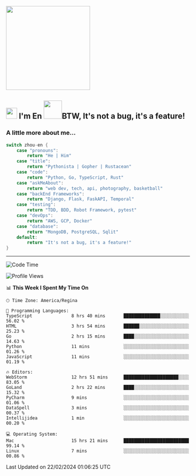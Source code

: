 <img align='center' src="https://media.giphy.com/media/GP1TJJSV4Ys1r64q2A/giphy.gif" width="230">

<h2><img src="https://emojis.slackmojis.com/emojis/images/1531849430/4246/blob-sunglasses.gif?1531849430" width="30"/> I'm En <img src="https://media.giphy.com/media/12oufCB0MyZ1Go/giphy.gif" width="50">BTW, It's not a bug, it's a feature!</h2>


<!-- <img align='right' src="https://media.giphy.com/media/M9gbBd9nbDrOTu1Mqx/giphy.gif" width="230"> -->


### A little more about me... 
<!--
```javascript
const zhou-en = {
    pronouns: "He" | "Him",
    title: "Pythonista" | "Gopher" | "Rustacean",
    code: ["Python", "Go", "Rust", "TypeScript"],
    askMeAbout: ["web dev", "tech", "app dev", "photography"],
    technologies: {
        backEnd: {
            python: ["Django", "Flask", "FaskAPI"],
            go: []
        },
        scraping: ["selenium", "scrapy", "spider"],
        testing: ["Robot Framework"],
        devOps: ["AWS", "Docker", "GCP", "Nginx"],
        databases: ["mongo", "postgresql", "sqlite"],
        misc: ["Firebase", "Heroku"]
    },
    architecture: ["Event Driven Architecture", "Microservices"],
    currentFocus: ["Temporal", "Rust"],
    funFact: "It's not a bug, it's a feature!"
};
```
  -->

```go
switch zhou-en {
    case "pronouns":
        return "He | Him"
    case "title":
        return "Pythonista | Gopher | Rustacean"
    case "code":
        return "Python, Go, TypeScript, Rust"
    case "askMeAbout":
        return "web dev, tech, api, photography, basketball"
    case "backEnd Frameworks":
        return "Django, Flask, FaskAPI, Temporal"
    case "testing":
        return "TDD, BDD, Robot Framework, pytest"
    case "devOps":
        return "AWS, GCP, Docker"
    case "database":
        return "MongoDB, PostgreSQL, Sqlit"
    default:
        return "It's not a bug, it's a feature!"
}
```




---
<!--START_SECTION:waka-->
![Code Time](http://img.shields.io/badge/Code%20Time-1%2C235%20hrs%2048%20mins-blue)

![Profile Views](http://img.shields.io/badge/Profile%20Views-1-blue)

📊 **This Week I Spent My Time On** 

```text
🕑︎ Time Zone: America/Regina

💬 Programming Languages: 
TypeScript               8 hrs 40 mins       ██████████████░░░░░░░░░░░   56.02 % 
HTML                     3 hrs 54 mins       ██████░░░░░░░░░░░░░░░░░░░   25.23 % 
Go                       2 hrs 15 mins       ████░░░░░░░░░░░░░░░░░░░░░   14.63 % 
Python                   11 mins             ░░░░░░░░░░░░░░░░░░░░░░░░░   01.26 % 
JavaScript               11 mins             ░░░░░░░░░░░░░░░░░░░░░░░░░   01.19 % 

🔥 Editors: 
WebStorm                 12 hrs 51 mins      █████████████████████░░░░   83.05 % 
GoLand                   2 hrs 22 mins       ████░░░░░░░░░░░░░░░░░░░░░   15.32 % 
PyCharm                  9 mins              ░░░░░░░░░░░░░░░░░░░░░░░░░   01.06 % 
DataSpell                3 mins              ░░░░░░░░░░░░░░░░░░░░░░░░░   00.37 % 
Intellijidea             1 min               ░░░░░░░░░░░░░░░░░░░░░░░░░   00.20 % 

💻 Operating System: 
Mac                      15 hrs 21 mins      █████████████████████████   99.14 % 
Linux                    7 mins              ░░░░░░░░░░░░░░░░░░░░░░░░░   00.86 % 
```


 Last Updated on 22/02/2024 01:06:25 UTC
<!--END_SECTION:waka-->
